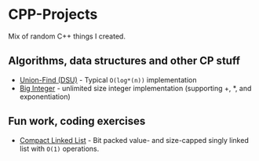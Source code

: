 # CPP-Projects
Mix of random C++ things I created.
## Algorithms, data structures and other CP stuff

 - [Union-Find (DSU)](https://github.com/simon-hrabec/CPP-Projects/tree/master/union-find) - Typical `O(log*(n))` implementation
 - [Big Integer](https://github.com/simon-hrabec/CPP-Projects/tree/master/big-integer) - unlimited size integer implementation (supporting +, *, and exponentiation)
## Fun work, coding exercises
- [Compact Linked List](https://github.com/simon-hrabec/CPP-Projects/tree/master/compact-linked-list) - Bit packed value- and size-capped singly linked list with `O(1)` operations.
